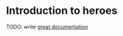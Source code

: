 # Introduction to heroes

TODO: write [great documentation](http://jacobian.org/writing/what-to-write/)
